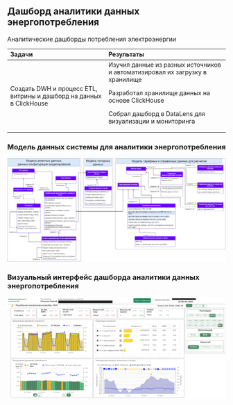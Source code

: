 ## Дашборд аналитики данных энергопотребления  

Аналитические дашборды потребления электроэнергии

| Задачи                   | Результаты |
| :-------------------- | :--------------------- |
| Создать DWH и процесс ETL, витрины и дашборд на данных в ClickHouse  | Изучил данные из разных источников и автоматизировал их загрузку в хранилище<P><P> Разработал хранилище данных на основе ClickHouse <P><P> Собрал дашборд в DataLens для визуализации и мониторинга <P><P> |


<!-- ## Реализация -->
### Модель данных системы для аналитики энергопотребления  

![Модель данных аналитики](DM_Ref_Anatytics_Dashboards.png)

### Визуальный интерфейс дашборда аналитики данных энергопотребления  
![Визуальный интерфейс дашборда аналитики данных энергопотребления](UI_Analytic_Dashboard.png)